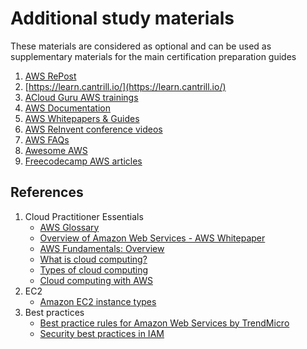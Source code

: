 # Additional study materials

These materials are considered as optional and can be used as supplementary materials for the main certification preparation guides

1. [AWS RePost](https://repost.aws/)
2. [https://learn.cantrill.io/](https://learn.cantrill.io/)
3. [ACloud Guru AWS trainings](https://acloudguru.com/training-library/aws-cloud-training)
4. [AWS Documentation](https://docs.aws.amazon.com/)
5. [AWS Whitepapers & Guides](https://aws.amazon.com/whitepapers/?whitepapers-main.sort-by=item.additionalFields.sortDate&whitepapers-main.sort-order=desc&awsf.whitepapers-content-type=*all&awsf.whitepapers-global-methodology=*all&awsf.whitepapers-tech-category=*all&awsf.whitepapers-industries=*all&awsf.whitepapers-business-category=*all)
6. [AWS ReInvent conference videos](https://www.youtube.com/results?search_query=aws+reinvent+)
7. [AWS FAQs](https://aws.amazon.com/faqs/)
8. [Awesome AWS](https://github.com/donnemartin/awesome-aws)
9. [Freecodecamp AWS articles](https://www.freecodecamp.org/news/tag/aws/)

## References
1. Cloud Practitioner Essentials
    - [AWS Glossary](https://docs.aws.amazon.com/glossary/latest/reference/glos-chap.html)
    - [Overview of Amazon Web Services - AWS Whitepaper](https://d0.awsstatic.com/whitepapers/aws-overview.pdf)
    - [AWS Fundamentals: Overview](https://aws.amazon.com/getting-started/cloud-essentials/)
    - [What is cloud computing?](https://aws.amazon.com/what-is-cloud-computing/)
    - [Types of cloud computing](https://aws.amazon.com/types-of-cloud-computing/)
    - [Cloud computing with AWS](https://aws.amazon.com/what-is-aws/)
2. EC2
    - [Amazon EC2 instance types](https://aws.amazon.com/ec2/instance-types/)
3. Best practices
    - [Best practice rules for Amazon Web Services by TrendMicro](https://www.trendmicro.com/cloudoneconformity/knowledge-base/aws/)
    - [Security best practices in IAM](https://docs.aws.amazon.com/IAM/latest/UserGuide/best-practices.html)